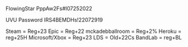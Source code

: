 FlowingStar
PppAw2Fs#I07252022

UVU Password
IRS4BEMDHs!22072919

Steam = Reg+23
Epic = Reg+22
mckadebballroom = Reg+2%
Heroku = reg+25H
Microsoft/Xbox = Reg+23
LDS = Old+22Cs
BandLab = reg+BL